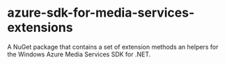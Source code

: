 azure-sdk-for-media-services-extensions
=======================================

A NuGet package that contains a set of extension methods an helpers for the Windows Azure Media Services SDK for .NET.
